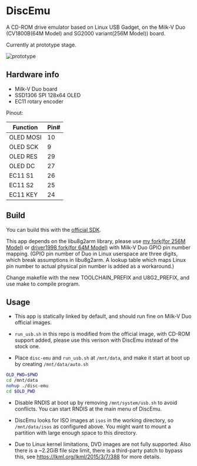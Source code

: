 # DiscEmu

A CD-ROM drive emulator based on Linux USB Gadget, on the Milk-V Duo (CV1800B(64M Model) and SG2000 variant(256M Model)) board.

Currently at prototype stage.

![prototype](img/prototype.jpg)

## Hardware info

- Milk-V Duo board
- SSD1306 SPI 128x64 OLED
- EC11 rotary encoder

Pinout: 

|Function | Pin# |
|---------|------|
|OLED MOSI| 10   |
|OLED SCK | 9    |
|OLED RES | 29   |
|OLED DC  | 27   |
|EC11 S1  | 26   |
|EC11 S2  | 25   |
|EC11 KEY | 24   |

## Build

You can build this with the [official SDK](https://github.com/milkv-duo/host-tools).

This app depends on the libu8g2arm library, please use [my fork(for 256M Model)](https://github.com/slzkud/libu8g2arm-milkvduo-256m) or [driver1998 fork(for 64M Model)](https://github.com/driver1998/libu8g2arm-milkvduo) with Milk-V Duo GPIO pin number mapping. (GPIO pin number of Duo in Linux userspace are three digits, which break assumptions in libu8g2arm. A lookup table which maps Linux pin number to actual physical pin number is added as a workaround.) 

Change makefile with the new TOOLCHAIN_PREFIX and U8G2_PREFIX, and use make to compile program.

## Usage

- This app is statically linked by default, and should run fine on Milk-V Duo official images. 

- `run_usb.sh` in this repo is modified from the official image, with CD-ROM support added, please use this verison with DiscEmu instead of the stock one.

- Place `disc-emu` and `run_usb.sh` at `/mnt/data`, and make it start at boot up by creating `/mnt/data/auto.sh`

```bash
OLD_PWD=$PWD
cd /mnt/data
nohup ./disc-emu
cd $OLD_PWD
```

- Disable RNDIS at boot up by removing `/mnt/system/usb.sh` to avoid conflicts. You can start RNDIS at the main menu of DiscEmu.

- DiscEmu looks for ISO images at `isos` in the working directory, so `/mnt/data/isos` as configured above. You might want to mount a partition with large enough space to this directory.

- Due to Linux kernel limitations, DVD images are not fully supported. Also there is a ~2.2GiB file size limit, there is a third-party patch to bypass this, see https://lkml.org/lkml/2015/3/7/388 for more details.

